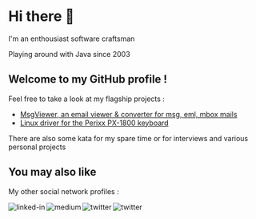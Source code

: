# Hi there 👋

I'm an enthousiast software craftsman

Playing around with Java since 2003

## Welcome to my GitHub profile !

Feel free to take a look at my flagship projects :
- [MsgViewer, an email viewer & converter for msg, eml, mbox mails](https://github.com/lolo101/MsgViewer)
- [Linux driver for the Perixx PX-1800 keyboard](https://github.com/lolo101/px1800kbd)

There are also some kata for my spare time or for interviews and various personal projects

## You may also like

My other social network profiles :

[<img align="left" alt="linked-in" src="https://img.shields.io/badge/linkedin-%230077B5.svg?&style=for-the-badge&logo=linkedin&logoColor=white" />](https://www.linkedin.com/in/loicbroquet)
[<img align="left" alt="medium" src="https://img.shields.io/badge/medium-%2312100E.svg?&style=for-the-badge&logo=medium&logoColor=white" />](https://medium.com/@lolo101)
[<img align="left" alt="twitter" src="https://img.shields.io/badge/twitter-%231DA1F2.svg?&style=for-the-badge&logo=twitter&logoColor=white" />](https://twitter.com/lbroquet)
[<img align="left" alt="twitter" src="https://img.shields.io/badge/substack-%23FF6719.svg?&style=for-the-badge&logo=substack&logoColor=white" />](https://whileitcompiles.substack.com/)
